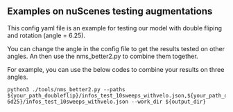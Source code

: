 
## Examples on nuScenes testing augmentations

This config yaml file is an example for testing our model with double fliping and rotation (angle = 6.25).

You can change the angle in the config file to get the results tested on other angles. An then use the nms_better2.py to combine them together.

For example, you can use the below codes to combine your results on three angles.

```shell
python3 ./tools/nms_better2.py --paths ${your_path_doubleflip}/infos_test_10sweeps_withvelo.json,${your_path_doubleflip_angle6d25}/infos_test_10sweeps_withvelo.json,${your_path_doubleflip_angle-6d25}/infos_test_10sweeps_withvelo.json --work_dir ${output_dir}
```

